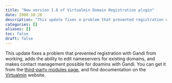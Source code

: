 ```yaml
---
title: "New version 1.8 of Virtualmin Domain Registration plugin"
date: 2008-10-26
description: "This update fixes a problem that prevented registration with Gandi from working, adds the ability..."
categories: []
aliases: []
toc: false
draft: false
---
```

This update fixes a problem that prevented registration with Gandi from working, adds the ability to edit nameservers for existing domains, and makes contact management possible for doamins with Gandi. You can get it from the [third-party modules page][1], and find documentation on the [Virtualmin][2] website.

  [1]: http://www.webmin.com/cgi-bin/search_third.cgi?search=Virtualmin+Domain+Registration
  [2]: http://www.virtualmin.com/documentation/id,domain_registration_with_virtualmin/
